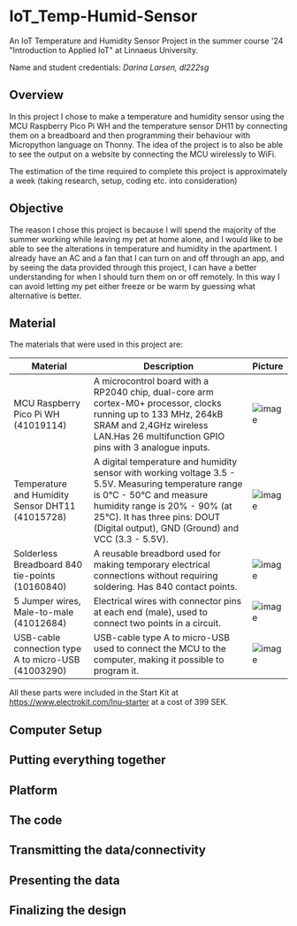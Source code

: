 # IoT_Temp-Humid-Sensor 
An IoT Temperature and Humidity Sensor Project in the summer course '24 "Introduction to Applied IoT" at Linnaeus University.

Name and student credentials: *Darina Larsen, dl222sg*


## **Overview**
In this project I chose to make a temperature and humidity sensor using the MCU Raspberry Pico Pi WH and the temperature sensor DH11 by connecting them on a breadboard and then programming their behaviour with Micropython language on Thonny. The idea of the project is to also be able to see the output on a website by connecting the MCU wirelessly to WiFi.

The estimation of the time required to complete this project is approximately a week (taking research, setup, coding etc. into consideration)


## **Objective**

The reason I chose this project is because I will spend the majority of the summer working while leaving my pet at home alone, and I would like to be able to see the alterations in temperature and humidity in the apartment. I already have an AC and a fan that I can turn on and off through an app, and by seeing the data provided through this project, I can have a better understanding for when I should turn them on or off remotely. In this way I can avoid letting my pet either freeze or be warm by guessing what alternative is better.


## **Material**

The materials that were used in this project are:

|                        Material                       |               Description                            |             Picture              |  
|-------------------------------------------------------|------------------------------------------------------|----------------------------------|
| MCU Raspberry Pico Pi WH (41019114)                   | A microcontrol board with a RP2040 chip, dual-core arm cortex-M0+ processor, clocks running up to 133 MHz, 264kB SRAM and 2,4GHz wireless LAN.Has 26 multifunction GPIO pins with 3 analogue inputs.         | ![image](https://github.com/darii99/IoT_Temp-Humid-Sensor/assets/85901578/a29e61f7-13b2-43e9-a9fc-bdfd4debf6dd) |                                          |                                                       |                                                      |
| Temperature and Humidity Sensor DHT11 (41015728)      | A digital temperature and humidity sensor with working voltage 3.5 - 5.5V. Measuring temperature range is 0°C - 50°C and measure humidity range is 20% - 90% (at 25°C). It has three pins: DOUT (Digital output), GND (Ground) and VCC (3.3 - 5.5V).                    | ![image](https://github.com/darii99/IoT_Temp-Humid-Sensor/assets/85901578/a8da6718-4b31-4d2a-9194-597bd6adec4e) |
| Solderless Breadboard 840 tie-points (10160840)       | A reusable breadbord used for making temporary electrical connections without requiring soldering. Has 840 contact points.| ![image](https://github.com/darii99/IoT_Temp-Humid-Sensor/assets/85901578/71c7084e-f105-4083-a11d-133e4f550344) |
| 5 Jumper wires, Male-to-male (41012684)               | Electrical wires with connector pins at each end (male), used to connect two points in a circuit.    |![image](https://github.com/darii99/IoT_Temp-Humid-Sensor/assets/85901578/f1e15408-91c2-446b-a80e-50240ce85694) |
| USB-cable connection type A to micro-USB (41003290)   | USB-cable type A to micro-USB used to connect the MCU to the computer, making it possible to program it.   | ![image](https://github.com/darii99/IoT_Temp-Humid-Sensor/assets/85901578/740fd029-0f84-40cd-8125-90abec621afb)

All these parts were included in the Start Kit at <https://www.electrokit.com/lnu-starter> at a cost of 399 SEK.

## **Computer Setup**


## **Putting everything together**


## **Platform**


## **The code**


## **Transmitting the data/connectivity**


## **Presenting the data**


## **Finalizing the design**
